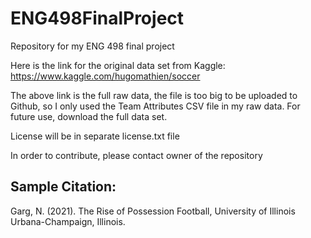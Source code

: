 # ENG498FinalProject
Repository for my ENG 498 final project

Here is the link for the original data set from Kaggle: https://www.kaggle.com/hugomathien/soccer

The above link is the full raw data, the file is too big to be uploaded to Github, so I only used the Team Attributes CSV file in my raw data. For future use, download the full data set.

License will be in separate license.txt file

In order to contribute, please contact owner of the repository

## Sample Citation:

Garg, N. (2021). The Rise of Possession Football, University of Illinois Urbana-Champaign, Illinois.


